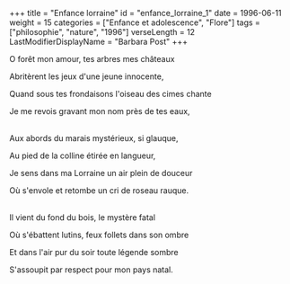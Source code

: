 +++
title = "Enfance lorraine"
id = "enfance_lorraine_1"
date = 1996-06-11
weight = 15
categories = ["Enfance et adolescence", "Flore"]
tags = ["philosophie", "nature", "1996"]
verseLength = 12
LastModifierDisplayName = "Barbara Post"
+++

O forêt mon amour, tes arbres mes châteaux

Abritèrent les jeux d'une jeune innocente,

Quand sous tes frondaisons l'oiseau des cimes chante

Je me revois gravant mon nom près de tes eaux,

 \
Aux abords du marais mystérieux, si glauque,

Au pied de la colline étirée en langueur,

Je sens dans ma Lorraine un air plein de douceur

Où s'envole et retombe un cri de roseau rauque.

 \
Il vient du fond du bois, le mystère fatal

Où s'ébattent lutins, feux follets dans son ombre

Et dans l'air pur du soir toute légende sombre

S'assoupit par respect pour mon pays natal.
